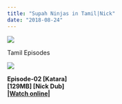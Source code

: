 ```yaml
---
title: "Supah Ninjas in Tamil|Nick"
date: "2018-08-24"
---
```


[![](https://4.bp.blogspot.com/-MyGq1Suq5XU/WxARYmUmuiI/AAAAAAAABBM/oRrspX5-nVMQUrdWcZo8RieDS_VKQBNzQCLcBGAs/s320/show-cover-supah-ninjas.jpg)](https://4.bp.blogspot.com/-MyGq1Suq5XU/WxARYmUmuiI/AAAAAAAABBM/oRrspX5-nVMQUrdWcZo8RieDS_VKQBNzQCLcBGAs/s1600/show-cover-supah-ninjas.jpg)

Tamil Episodes

[![](https://4.bp.blogspot.com/-bwV5uYEs-U4/WxATDBsTGEI/AAAAAAAABBY/X0nyqKO4TDwuVLeT9SzvpchFs1NuLkTAgCLcBGAs/s200/ezgif-4-b0c2339f90.gif)](https://4.bp.blogspot.com/-bwV5uYEs-U4/WxATDBsTGEI/AAAAAAAABBY/X0nyqKO4TDwuVLeT9SzvpchFs1NuLkTAgCLcBGAs/s1600/ezgif-4-b0c2339f90.gif)

**Episode-02 \[Katara\]**  
**\[129MB\] \[Nick Dub\]**  
**|[Watch online](http://tctvvideo.blogspot.com/p/supah-ninjas-ep-2-katara.html)|**
